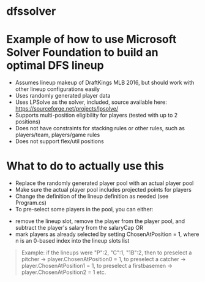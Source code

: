 # dfssolver

Example of how to use Microsoft Solver Foundation to build an optimal DFS lineup
=================================================================================

* Assumes lineup makeup of DraftKings MLB 2016, but should work with other lineup configurations easily
* Uses randomly generated player data
* Uses LPSolve as the solver, included, source available here: https://sourceforge.net/projects/lpsolve/
* Supports multi-position eligibility for players (tested with up to 2 positions)
* Does not have constraints for stacking rules or other rules, such as players/team, players/game rules
* Does not support flex/util positions

What to do to actually use this
=================================================================================
* Replace the randomly generated player pool with an actual player pool
* Make sure the actual player pool includes projected points for players 
* Change the definition of the lineup definition as needed (see Program.cs)
* To pre-select some players in the pool, you can either:
+ remove the lineup slot, remove the player from the player pool, and subtract the player's salary from the salaryCap OR
+ mark players as already selected by setting ChosenAtPosition<n> = 1, where n is an 0-based index into the lineup slots list
> Example: if the lineups were "P":2, "C":1, "1B":2, then 
> to preselect a pitcher -> player.ChosenAtPosition0 = 1,
> to preselect a catcher -> player.ChosenAtPosition1 = 1,
> to preselect a firstbasemen -> player.ChosenAtPosition2 = 1
> etc.